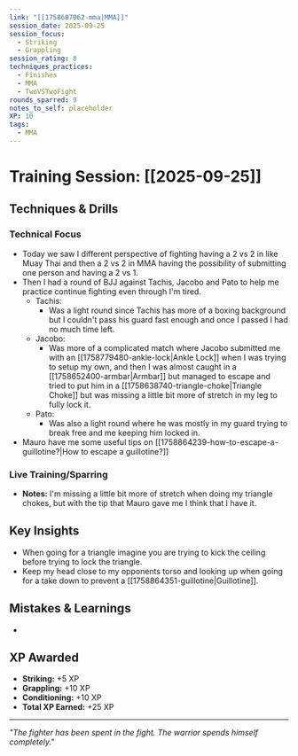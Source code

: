 ```yaml
---
link: "[[1758607062-mma|MMA]]"
session_date: 2025-09-25
session_focus:
  - Striking
  - Grappling
session_rating: 8
techniques_practices:
  - Finishes
  - MMA
  - TwoVSTwoFight
rounds_sparred: 9
notes_to_self: placeholder
XP: 10
tags:
  - MMA
---
```

# Training Session: [[2025-09-25]]
## Techniques & Drills
### Technical Focus
- Today we saw I different perspective of fighting having a 2 vs 2 in like Muay Thai and then a 2 vs 2 in MMA having the possibility of submitting one person and having a 2 vs 1.
- Then I had a round of BJJ against Tachis, Jacobo and Pato to help me practice continue fighting even through I'm tired.
	- Tachis:
		- Was a light round since Tachis has more of a boxing background but I couldn't pass his guard fast enough and once I passed I had no much time left.
	- Jacobo:
		- Was more of a complicated match where Jacobo submitted me with an [[1758779480-ankle-lock|Ankle Lock]] when I was trying to setup my own, and then I was almost caught in a [[1758652400-armbar|Armbar]] but managed to escape and tried to put him in a [[1758638740-triangle-choke|Triangle Choke]] but was missing a little bit more of stretch in my leg to fully lock it.
	- Pato:
		- Was also a light round where he was mostly in my guard trying to break free and me keeping him locked in.
- Mauro have me some useful tips on [[1758864239-how-to-escape-a-guillotine?|How to escape a guillotine?]]

### Live Training/Sparring
- **Notes:** I'm missing a little bit more of stretch when doing my triangle chokes, but with the tip that Mauro gave me I think that I have it.

## Key Insights
- When going for a triangle imagine you are trying to kick the ceiling before trying to lock the triangle.
- Keep my head close to my opponents torso and looking up when going for a take down to prevent a [[1758864351-guillotine|Guillotine]].

## Mistakes & Learnings
- 

## XP Awarded
- **Striking:** +5 XP
- **Grappling:** +10 XP  
- **Conditioning:** +10 XP
- **Total XP Earned:** +25 XP

---

*"The fighter has been spent in the fight. The warrior spends himself completely."*



